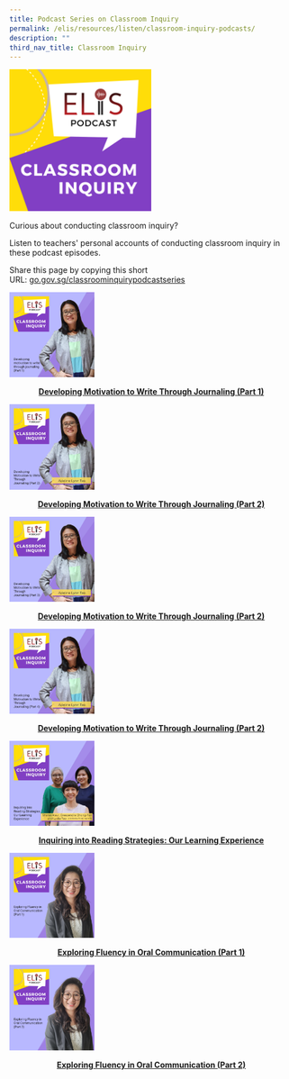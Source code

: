 ```yaml
---
title: Podcast Series on Classroom Inquiry
permalink: /elis/resources/listen/classroom-inquiry-podcasts/
description: ""
third_nav_title: Classroom Inquiry
---
```

<img src="/images/11.png" 
     style="width:50%">

Curious about conducting classroom inquiry?

Listen to teachers' personal accounts of conducting classroom inquiry in these podcast episodes.

Share this page by copying this short URL: [go.gov.sg/classroominquirypodcastseries](http://go.gov.sg/classroominquirypodcastseries)

<p><a href="/elis/resources/listen/developing-motivation-to-write-through-journaling-part-1">
<img src="/images/adeline-1.png" style="width:30%">
<center><b>Developing Motivation to Write Through Journaling (Part 1)</b></center>
</a></p>

<p><a href="/elis/resources/listen/developing-motivation-to-write-through-journaling-part-2">
<img src="/images/adeline-2.jpg" style="width:30%">
<center><b>Developing Motivation to Write Through Journaling (Part 2)</b></center>
</a></p>

<p><a href="/elis/resources/listen/developing-motivation-to-write-through-journaling-part-3">
<img src="/images/adeline-3.jpg" style="width:30%">
<center><b>Developing Motivation to Write Through Journaling (Part 2)</b></center>
</a></p>

<p><a href="/elis/resources/listen/developing-motivation-to-write-through-journaling-part-4">
<img src="/images/adeline-4.jpg" style="width:30%">
<center><b>Developing Motivation to Write Through Journaling (Part 2)</b></center>
</a></p>

<p><a href="/elis/resources/listen/inquiring-into-reading-strategies-our-learning-experience">
<img src="/images/crescendra-shanni-and-lydia.jpg" style="width:30%">
<center><b>Inquiring into Reading Strategies: Our Learning Experience</b></center>
</a></p>

<p><a href="/elis/resources/listen/classroom-inquiry-podcasts/exploring-fluency-in-oral-communication-part-1">
<img src="/images/ci-1.png" style="width:30%">
<center><b>Exploring Fluency in Oral Communication (Part 1)
</b></center>
</a></p>

<p><a href="/elis/resources/listen/classroom-inquiry-podcasts/exploring-fluency-in-oral-communication-part-2">
<img src="/images/ci-2.png" style="width:30%">
<center><b>Exploring Fluency in Oral Communication (Part 2)
</b></center>
</a></p>



